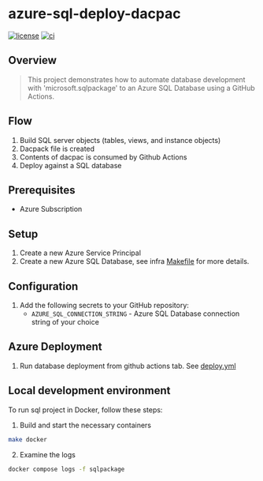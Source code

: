 # azure-sql-deploy-dacpac

[![license](https://img.shields.io/github/license/atrakic/azure-sql-deploy-dacpac.svg)](https://github.com/atrakic/azure-sql-deploy-dacpac/blob/main/LICENSE)
[![ci](https://github.com/atrakic/azure-sql-deploy-dacpac/actions/workflows/ci.yml/badge.svg)](https://github.com/atrakic/azure-sql-deploy-dacpac/actions/workflows/ci.yml)

## Overview

> This project demonstrates how to automate database development with 'microsoft.sqlpackage' to an Azure SQL Database using a GitHub Actions.


## Flow

1. Build SQL server objects (tables, views, and instance objects)
2. Dacpack file is created
3. Contents of dacpac is consumed by Github Actions
4. Deploy against a SQL database


## Prerequisites
- Azure Subscription

## Setup
1. Create a new Azure Service Principal
2. Create a new Azure SQL Database, see infra [Makefile](./infra/Makefile) for more details.

## Configuration
1. Add the following secrets to your GitHub repository:
    - `AZURE_SQL_CONNECTION_STRING` - Azure SQL Database connection string of your choice

## Azure Deployment
1. Run database deployment from github actions tab. See [deploy.yml](.github/workflows/deploy.yml)


## Local development environment
To run sql project in Docker, follow these steps:

1. Build and start the necessary containers
```bash
make docker
```

2. Examine the logs
```bash
docker compose logs -f sqlpackage
```
